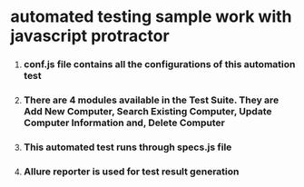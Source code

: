 # automated testing sample work with javascript protractor
1. ### conf.js file contains all the configurations of this automation test
2. ### There are 4 modules available in the Test Suite. They are Add New Computer, Search Existing Computer, Update Computer Information and, Delete Computer
3. ### This automated test runs through specs.js file
4. ### Allure reporter is used for test result generation

